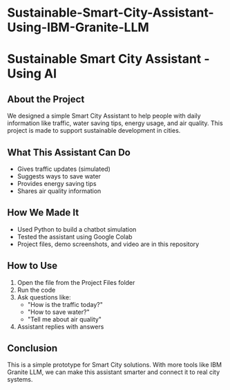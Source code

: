 # Sustainable-Smart-City-Assistant-Using-IBM-Granite-LLM
# Sustainable Smart City Assistant - Using AI

## About the Project
We designed a simple Smart City Assistant to help people with daily information like traffic, water saving tips, energy usage, and air quality. This project is made to support sustainable development in cities.

## What This Assistant Can Do
- Gives traffic updates (simulated)  
- Suggests ways to save water  
- Provides energy saving tips  
- Shares air quality information  

## How We Made It
- Used Python to build a chatbot simulation  
- Tested the assistant using Google Colab  
- Project files, demo screenshots, and video are in this repository  

## How to Use
1. Open the file from the Project Files folder  
2. Run the code  
3. Ask questions like:  
   - "How is the traffic today?"  
   - "How to save water?"  
   - "Tell me about air quality"  
4. Assistant replies with answers  

## Conclusion
This is a simple prototype for Smart City solutions. With more tools like IBM Granite LLM, we can make this assistant smarter and connect it to real city systems.
